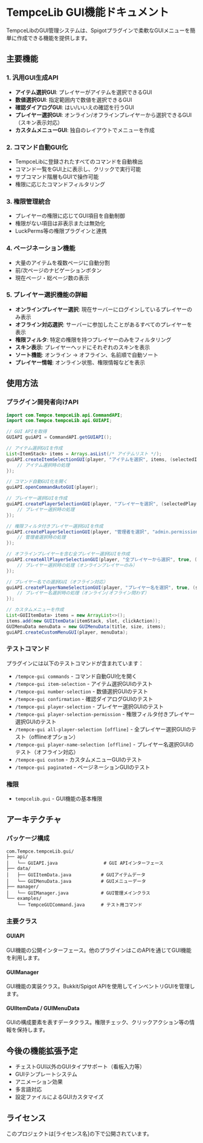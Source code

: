 # TempceLib GUI機能ドキュメント

TempceLibのGUI管理システムは、Spigotプラグインで柔軟なGUIメニューを簡単に作成できる機能を提供します。

## 主要機能

### 1. 汎用GUI生成API
- **アイテム選択GUI**: プレイヤーがアイテムを選択できるGUI
- **数値選択GUI**: 指定範囲内で数値を選択できるGUI  
- **確認ダイアログGUI**: はい/いいえの確認を行うGUI
- **プレイヤー選択GUI**: オンライン/オフラインプレイヤーから選択できるGUI（スキン表示対応）
- **カスタムメニューGUI**: 独自のレイアウトでメニューを作成

### 2. コマンド自動GUI化
- TempceLibに登録されたすべてのコマンドを自動検出
- コマンド一覧をGUI上に表示し、クリックで実行可能
- サブコマンド階層もGUIで操作可能
- 権限に応じたコマンドフィルタリング

### 3. 権限管理統合
- プレイヤーの権限に応じてGUI項目を自動制御
- 権限がない項目は非表示または無効化
- LuckPerms等の権限プラグインと連携

### 4. ページネーション機能
- 大量のアイテムを複数ページに自動分割
- 前/次ページのナビゲーションボタン
- 現在ページ・総ページ数の表示

### 5. プレイヤー選択機能の詳細
- **オンラインプレイヤー選択**: 現在サーバーにログインしているプレイヤーのみ表示
- **オフライン対応選択**: サーバーに参加したことがあるすべてのプレイヤーを表示
- **権限フィルタ**: 特定の権限を持つプレイヤーのみをフィルタリング
- **スキン表示**: プレイヤーヘッドにそれぞれのスキンを表示
- **ソート機能**: オンライン → オフライン、名前順で自動ソート
- **プレイヤー情報**: オンライン状態、権限情報などを表示

## 使用方法

### プラグイン開発者向けAPI

```java
import com.Tempce.tempceLib.api.CommandAPI;
import com.Tempce.tempceLib.api.GUIAPI;

// GUI APIを取得
GUIAPI guiAPI = CommandAPI.getGUIAPI();

// アイテム選択GUIを作成
List<ItemStack> items = Arrays.asList(/* アイテムリスト */);
guiAPI.createItemSelectionGUI(player, "アイテムを選択", items, (selectedItem) -> {
    // アイテム選択時の処理
});

// コマンド自動GUI化を開く
guiAPI.openCommandAutoGUI(player);

// プレイヤー選択GUIを作成
guiAPI.createPlayerSelectionGUI(player, "プレイヤーを選択", (selectedPlayer) -> {
    // プレイヤー選択時の処理
});

// 権限フィルタ付きプレイヤー選択GUIを作成
guiAPI.createPlayerSelectionGUI(player, "管理者を選択", "admin.permission", (selectedPlayer) -> {
    // 管理者選択時の処理
});

// オフラインプレイヤーを含む全プレイヤー選択GUIを作成
guiAPI.createAllPlayerSelectionGUI(player, "全プレイヤーから選択", true, (selectedPlayer) -> {
    // プレイヤー選択時の処理（オンラインプレイヤーのみ）
});

// プレイヤー名での選択GUI（オフライン対応）
guiAPI.createPlayerNameSelectionGUI(player, "プレイヤー名を選択", true, (selectedPlayerName) -> {
    // プレイヤー名選択時の処理（オンライン/オフライン問わず）
});

// カスタムメニューを作成
List<GUIItemData> items = new ArrayList<>();
items.add(new GUIItemData(itemStack, slot, clickAction));
GUIMenuData menuData = new GUIMenuData(title, size, items);
guiAPI.createCustomMenuGUI(player, menuData);
```

### テストコマンド

プラグインには以下のテストコマンドが含まれています：

- `/tempce-gui commands` - コマンド自動GUI化を開く
- `/tempce-gui item-selection` - アイテム選択GUIのテスト
- `/tempce-gui number-selection` - 数値選択GUIのテスト  
- `/tempce-gui confirmation` - 確認ダイアログGUIのテスト
- `/tempce-gui player-selection` - プレイヤー選択GUIのテスト
- `/tempce-gui player-selection-permission` - 権限フィルタ付きプレイヤー選択GUIのテスト
- `/tempce-gui all-player-selection [offline]` - 全プレイヤー選択GUIのテスト（offlineオプション）
- `/tempce-gui player-name-selection [offline]` - プレイヤー名選択GUIのテスト（オフライン対応）
- `/tempce-gui custom` - カスタムメニューGUIのテスト
- `/tempce-gui paginated` - ページネーションGUIのテスト

### 権限
- `tempcelib.gui` - GUI機能の基本権限

## アーキテクチャ

### パッケージ構成
```
com.Tempce.tempceLib.gui/
├── api/
│   └── GUIAPI.java                 # GUI APIインターフェース
├── data/
│   ├── GUIItemData.java           # GUIアイテムデータ
│   └── GUIMenuData.java           # GUIメニューデータ
├── manager/
│   └── GUIManager.java            # GUI管理メインクラス
└── examples/
    └── TempceGUICommand.java      # テスト用コマンド
```

### 主要クラス

#### GUIAPI
GUI機能の公開インターフェース。他のプラグインはこのAPIを通じてGUI機能を利用します。

#### GUIManager
GUI機能の実装クラス。Bukkit/Spigot APIを使用してインベントリGUIを管理します。

#### GUIItemData / GUIMenuData
GUIの構成要素を表すデータクラス。権限チェック、クリックアクション等の情報を保持します。

## 今後の機能拡張予定

- チェストGUI以外のGUIタイプサポート（看板入力等）
- GUIテンプレートシステム
- アニメーション効果
- 多言語対応
- 設定ファイルによるGUIカスタマイズ

## ライセンス

このプロジェクトは[ライセンス名]の下で公開されています。
